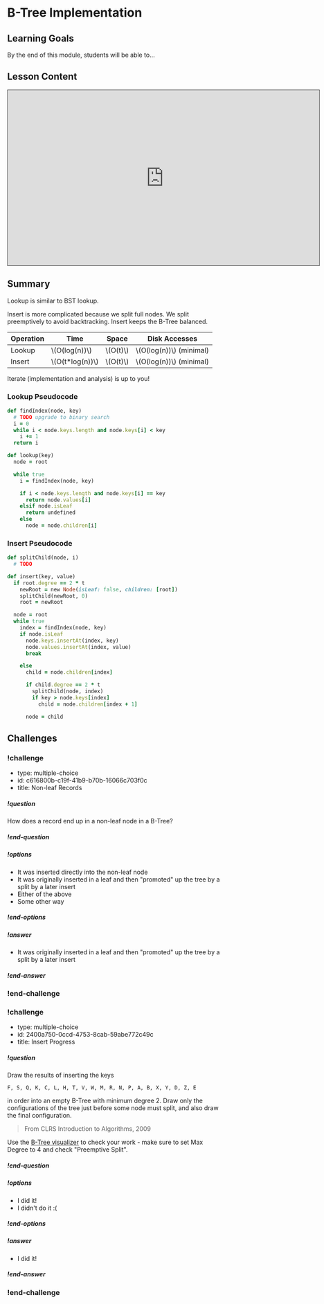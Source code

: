 # B-Tree Implementation

## Learning Goals

By the end of this module, students will be able to...

## Lesson Content

<iframe src="https://adaacademy.hosted.panopto.com/Panopto/Pages/Embed.aspx?id=d341a60a-54c2-4327-a501-abdd013996e2&autoplay=false&offerviewer=true&showtitle=true&showbrand=false&start=0&interactivity=all" width=720 height=405 style="border: 1px solid #464646;" allowfullscreen allow="autoplay"></iframe>

## Summary

Lookup is similar to BST lookup.

Insert is more complicated because we split full nodes. We split preemptively to avoid backtracking. Insert keeps the B-Tree balanced.

| Operation | Time              | Space      | Disk Accesses             |
| --------- | ----------------- | ---------- | ------------------------- |
| Lookup    | \\(O(log(n))\\)   | \\(O(t)\\) | \\(O(log(n))\\) (minimal) |
| Insert    | \\(O(t*log(n))\\) | \\(O(t)\\) | \\(O(log(n))\\) (minimal) |

Iterate (implementation and analysis) is up to you!

### Lookup Pseudocode

```ruby
def findIndex(node, key)
  # TODO upgrade to binary search
  i = 0
  while i < node.keys.length and node.keys[i] < key
    i += 1
  return i

def lookup(key)
  node = root

  while true
    i = findIndex(node, key)

    if i < node.keys.length and node.keys[i] == key
      return node.values[i]
    elsif node.isLeaf
      return undefined
    else
      node = node.children[i]
```

### Insert Pseudocode

```ruby
def splitChild(node, i)
  # TODO

def insert(key, value)
  if root.degree == 2 * t
    newRoot = new Node(isLeaf: false, children: [root])
    splitChild(newRoot, 0)
    root = newRoot

  node = root
  while true
    index = findIndex(node, key)
    if node.isLeaf
      node.keys.insertAt(index, key)
      node.values.insertAt(index, value)
      break

    else
      child = node.children[index]

      if child.degree == 2 * t
        splitChild(node, index)
        if key > node.keys[index]
          child = node.children[index + 1]

      node = child
```

## Challenges

<!-- >>>>>>>>>>>>>>>>>>>>>> BEGIN CHALLENGE >>>>>>>>>>>>>>>>>>>>>> -->
<!-- Replace everything in square brackets [] and remove brackets  -->

### !challenge

* type: multiple-choice
* id: c616800b-c19f-41b9-b70b-16066c703f0c
* title: Non-leaf Records

##### !question

How does a record end up in a non-leaf node in a B-Tree?

##### !end-question

##### !options

* It was inserted directly into the non-leaf node
* It was originally inserted in a leaf and then "promoted" up the tree by a split by a later insert
* Either of the above
* Some other way

##### !end-options

##### !answer

* It was originally inserted in a leaf and then "promoted" up the tree by a split by a later insert

##### !end-answer

### !end-challenge

<!-- ======================= END CHALLENGE ======================= -->
<!-- >>>>>>>>>>>>>>>>>>>>>> BEGIN CHALLENGE >>>>>>>>>>>>>>>>>>>>>> -->
<!-- Replace everything in square brackets [] and remove brackets  -->

### !challenge

* type: multiple-choice
* id: 2400a750-0ccd-4753-8cab-59abe772c49c
* title: Insert Progress

##### !question

Draw the results of inserting the keys

```
F, S, Q, K, C, L, H, T, V, W, M, R, N, P, A, B, X, Y, D, Z, E
```

in order into an empty B-Tree with minimum degree 2. Draw only the configurations of the tree just before some node must split, and also draw the final configuration.

> From CLRS Introduction to Algorithms, 2009

Use the [B-Tree visualizer](https://www.cs.usfca.edu/~galles/visualization/BTree.html) to check your work - make sure to set Max Degree to 4 and check "Preemptive Split".

##### !end-question

##### !options

* I did it!
* I didn't do it :(

##### !end-options

##### !answer

* I did it!

##### !end-answer

### !end-challenge

<!-- ======================= END CHALLENGE ======================= -->
